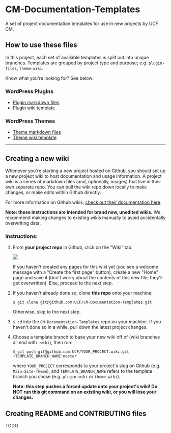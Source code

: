 # CM-Documentation-Templates

A set of project documentation templates for use in new projects by UCF CM.


## How to use these files

In this project, each set of available templates is split out into unique branches.  Templates are grouped by project type and purpose; e.g. `plugin-files`, `theme-wiki`.

Know what you're looking for?  See below:

### WordPress Plugins
- [Plugin markdown files](https://github.com/UCF/CM-Documentation-Templates/tree/plugin-files)
- [Plugin wiki template](https://github.com/UCF/CM-Documentation-Templates/tree/plugin-wiki)

### WordPress Themes
- [Theme markdown files](https://github.com/UCF/CM-Documentation-Templates/tree/theme-files)
- [Theme wiki template](https://github.com/UCF/CM-Documentation-Templates/tree/theme-wiki)

-----

## Creating a new wiki

Whenever you're starting a new project hosted on Github, you should set up a new project wiki to host documentation and usage information.  A project wiki is a series of markdown files (and, optionally, images) that live in their own separate repo.  You can pull the wiki repo down locally to make changes, or make edits within Github directly.

For more information on Github wikis, [check out their documentation here](https://help.github.com/articles/about-github-wikis/).

**Note: these instructions are intended for brand new, unedited wikis.**  We recommend making changes to existing wikis manually to avoid accidentally overwriting data.

### Instructions:

1. From **your project repo** in Github, click on the "Wiki" tab.

    <img src="https://help.github.com/assets/images/help/wiki/wiki_menu_link.png">

    If you haven't created any pages for this wiki yet (you see a welcome message with a "Create the first page" button), create a new "Home" page and save it (don't worry about the contents of this new file; they'll get overwritten).  Else, proceed to the next step.

2. If you haven't already done so, clone **this repo** onto your machine:

    `$ git clone git@github.com:UCF/CM-Documentation-Templates.git`

    Otherwise, skip to the next step.

3. `$ cd` into the `CM-Documentation-Templates` repo on your machine.  If you haven't done so in a while, pull down the latest project changes.

4. Choose a template branch to base your new wiki off of (wiki branches all end with `-wiki`), then run:

    `$ git push git@github.com:UCF/YOUR_PROJECT.wiki.git +TEMPLATE_BRANCH_NAME:master`

    where `YOUR_PROJECT` corresponds to your project's slug on Github (e.g. `Main-Site-Theme`), and `TEMPLATE_BRANCH_NAME` refers to the template branch you chose (e.g. `plugin-wiki` or `theme-wiki`).

    **Note: this step pushes a forced update onto your project's wiki!  Do NOT run this git command on an existing wiki, or you will lose your changes.**


## Creating README and CONTRIBUTING files

TODO

